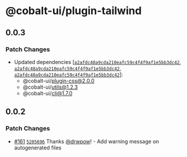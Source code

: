# @cobalt-ui/plugin-tailwind

## 0.0.3

### Patch Changes

- Updated dependencies [[`a2afdc48a9cda210eafc59c4f4f9af1e5bb3dc42`](https://github.com/terrazzoapp/terrazzo/commit/a2afdc48a9cda210eafc59c4f4f9af1e5bb3dc42), [`a2afdc48a9cda210eafc59c4f4f9af1e5bb3dc42`](https://github.com/terrazzoapp/terrazzo/commit/a2afdc48a9cda210eafc59c4f4f9af1e5bb3dc42), [`a2afdc48a9cda210eafc59c4f4f9af1e5bb3dc42`](https://github.com/terrazzoapp/terrazzo/commit/a2afdc48a9cda210eafc59c4f4f9af1e5bb3dc42)]:
  - @cobalt-ui/plugin-css@2.0.0
  - @cobalt-ui/utils@1.2.3
  - @cobalt-ui/cli@1.7.0

## 0.0.2

### Patch Changes

- [#161](https://github.com/terrazzoapp/terrazzo/pull/161) [`5205696`](https://github.com/terrazzoapp/terrazzo/commit/52056968f7fb34ed62d03ff682221096ecaa5541) Thanks [@drwpow](https://github.com/drwpow)! - Add warning message on autogenerated files
